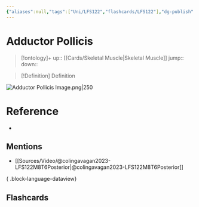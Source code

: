 ```yaml
---
{"aliases":null,"tags":["Uni/LFS122","flashcards/LFS122"],"dg-publish":true,"permalink":"/cards/adductor-pollicis/","dgPassFrontmatter":true}
---
```


# Adductor Pollicis

> [!ontology]+
> up:: [[Cards/Skeletal Muscle\|Skeletal Muscle]]
> jump:: 
> down:: 

> [!Definition] Definition
> 

![Adductor Pollicis Image.png|250](/img/user/Extras/Images/Adductor%20Pollicis%20Image.png)
# Reference
- 

## Mentions
- [[Sources/Video/@colingavagan2023-LFS122M8T6Posterior\|@colingavagan2023-LFS122M8T6Posterior]]

{ .block-language-dataview}

## Flashcards
